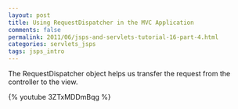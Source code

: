 ```yaml
---           
layout: post
title: Using RequestDispatcher in the MVC Application
comments: false
permalink: 2011/06/jsps-and-servlets-tutorial-16-part-4.html
categories: servlets_jsps
tags: jsps_intro
---
```


The RequestDispatcher object helps us transfer the request from the controller to the view.

{% youtube 3ZTxMDDmBqg %}